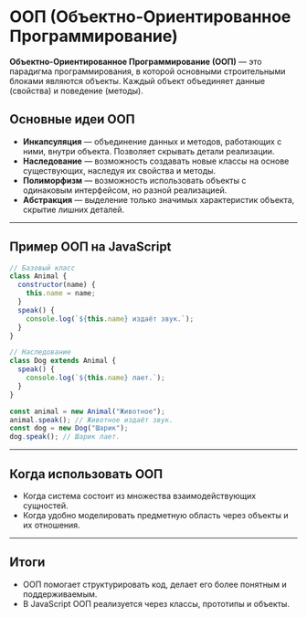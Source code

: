 # ООП (Объектно-Ориентированное Программирование)

**Объектно-Ориентированное Программирование (ООП)** — это парадигма программирования, в которой основными строительными блоками являются объекты. Каждый объект объединяет данные (свойства) и поведение (методы).

## Основные идеи ООП
- **Инкапсуляция** — объединение данных и методов, работающих с ними, внутри объекта. Позволяет скрывать детали реализации.
- **Наследование** — возможность создавать новые классы на основе существующих, наследуя их свойства и методы.
- **Полиморфизм** — возможность использовать объекты с одинаковым интерфейсом, но разной реализацией.
- **Абстракция** — выделение только значимых характеристик объекта, скрытие лишних деталей.

---

## Пример ООП на JavaScript

```js
// Базовый класс
class Animal {
  constructor(name) {
    this.name = name;
  }
  speak() {
    console.log(`${this.name} издаёт звук.`);
  }
}

// Наследование
class Dog extends Animal {
  speak() {
    console.log(`${this.name} лает.`);
  }
}

const animal = new Animal("Животное");
animal.speak(); // Животное издаёт звук.
const dog = new Dog("Шарик");
dog.speak(); // Шарик лает.
```

---

## Когда использовать ООП
- Когда система состоит из множества взаимодействующих сущностей.
- Когда удобно моделировать предметную область через объекты и их отношения.

---

## Итоги
- ООП помогает структурировать код, делает его более понятным и поддерживаемым.
- В JavaScript ООП реализуется через классы, прототипы и объекты. 